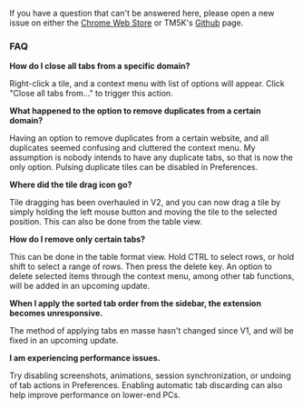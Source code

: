 If you have a question that can't be answered here, please open a new issue on either the [Chrome Web Store](https://chrome.google.com/webstore/detail/tab-master-5000-tab-swiss/mippmhcfjhliihkkdobllhpdnmmciaim) or TM5K's [Github](https://github.com/jaszhix/tab-master-5000-chrome-extension/issues) page.

### FAQ

**How do I close all tabs from a specific domain?**

Right-click a tile, and a context menu with list of options will appear. Click "Close all tabs from..." to trigger this action.

**What happened to the option to remove duplicates from a certain domain?**

Having an option to remove duplicates from a certain website, and all duplicates seemed confusing and cluttered the context menu. My assumption is nobody intends to have any duplicate tabs, so that is now the only option. Pulsing duplicate tiles can be disabled in Preferences.

**Where did the tile drag icon go?**

Tile dragging has been overhauled in V2, and you can now drag a tile by simply holding the left mouse button and moving the tile to the selected position. This can also be done from the table view.

**How do I remove only certain tabs?**

This can be done in the table format view. Hold CTRL to select rows, or hold shift to select a range of rows. Then press the delete key. An option to delete selected items through the context menu, among other tab functions, will be added in an upcoming update.

**When I apply the sorted tab order from the sidebar, the extension becomes unresponsive.**

The method of applying tabs en masse hasn't changed since V1, and will be fixed in an upcoming update.

**I am experiencing performance issues.**

Try disabling screenshots, animations, session synchronization, or undoing of tab actions in Preferences. Enabling automatic tab discarding can also help improve performance on lower-end PCs.